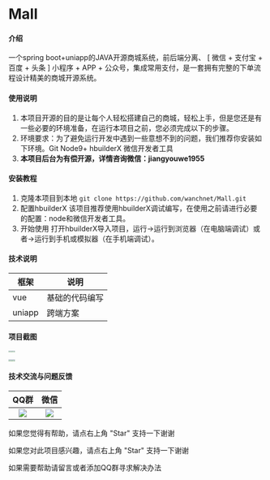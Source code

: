 # Mall

#### 介绍
一个spring boot+uniapp的JAVA开源商城系统，前后端分离、 [ 微信 + 支付宝 + 百度 + 头条 ] 小程序 + APP + 公众号，集成常用支付，是一套拥有完整的下单流程设计精美的商城开源系统。


#### 使用说明

1.  本项目开源的目的是让每个人轻松搭建自己的商城，轻松上手，但是您还是有一些必要的环境准备，在运行本项目之前，您必须完成以下的步骤。
2.  环境要求：为了避免运行开发中遇到一些意想不到的问题，我们推荐你安装如下环境。Git Node9+ hbuilderX 微信开发者工具
3.  **本项目后台为有偿开源，详情咨询微信：jiangyouwe1955**

#### 安装教程

1.  克隆本项目到本地
    `git clone https://github.com/wanchnet/Mall.git`
2.  配置hbuilderX
    该项目推荐使用hbuilderX调试编写，在使用之前请进行必要的配置：node和微信开发者工具。
3.  开始使用
    打开hbuilderX导入项目，运行->运行到浏览器（在电脑端调试）或者->运行到手机或模拟器（在手机端调试）。

#### 技术说明
|框架   |说明   |
|---|---|
|vue   |基础的代码编写   |
|uniapp   |跨端方案   |

#### 项目截图

<img src="https://readme-picture.oss-cn-qingdao.aliyuncs.com/cutpicture/Screenshot_2020-06-17-22-37-11-364_io.dcloud.HBui.jpg?Expires=1592494625&OSSAccessKeyId=TMP.3KjGs3g1w291SsE6HUdRujM3jVzzjNvRahKS56biHmFy3rG2fGZeGf2n1CfBCuYZ5vvKjx1M375NNp55cDZBNMD6nP3Ltu&Signature=vkA8NTw02zjyAvavNgczlsXu8%2FI%3D" style="zoom:20%;" /><img src="https://readme-picture.oss-cn-qingdao.aliyuncs.com/cutpicture/Screenshot_2020-06-17-22-37-16-442_io.dcloud.HBui.jpg?Expires=1592494781&OSSAccessKeyId=TMP.3KfUgNzgY16J8peigcTQLatrVsNhog5aJqLT6xo4wbcvtfGsgxjxJXkexowXwSbwVYETou49QSur5XNDi8Syr55m8B934A&Signature=funA683ow%2BYjI31r6FCbBLlcFaU%3D" style="zoom:20%;" /><img src="https://readme-picture.oss-cn-qingdao.aliyuncs.com/cutpicture/Screenshot_2020-06-17-22-37-22-617_io.dcloud.HBui.jpg?Expires=1592494797&OSSAccessKeyId=TMP.3KfUgNzgY16J8peigcTQLatrVsNhog5aJqLT6xo4wbcvtfGsgxjxJXkexowXwSbwVYETou49QSur5XNDi8Syr55m8B934A&Signature=5S2PIwPrLVnF3riwrr%2BnokEEZbQ%3D" style="zoom:20%;" /><img src="https://readme-picture.oss-cn-qingdao.aliyuncs.com/cutpicture/Screenshot_2020-06-17-22-37-36-396_io.dcloud.HBui.jpg?Expires=1592494818&OSSAccessKeyId=TMP.3KfUgNzgY16J8peigcTQLatrVsNhog5aJqLT6xo4wbcvtfGsgxjxJXkexowXwSbwVYETou49QSur5XNDi8Syr55m8B934A&Signature=bJ6nvkRRGMLPPvFdYZTYHs1hqzE%3D" style="zoom:20%;" />

<img src="https://readme-picture.oss-cn-qingdao.aliyuncs.com/cutpicture/Screenshot_2020-06-17-22-37-44-062_io.dcloud.HBui.jpg?Expires=1592494840&OSSAccessKeyId=TMP.3KfUgNzgY16J8peigcTQLatrVsNhog5aJqLT6xo4wbcvtfGsgxjxJXkexowXwSbwVYETou49QSur5XNDi8Syr55m8B934A&Signature=qMaIErKGPw5gllk08ass4REZgH0%3D" style="zoom:20%;" /><img src="https://readme-picture.oss-cn-qingdao.aliyuncs.com/cutpicture/Screenshot_2020-06-17-22-37-57-000_io.dcloud.HBui.jpg?Expires=1592494855&OSSAccessKeyId=TMP.3KfUgNzgY16J8peigcTQLatrVsNhog5aJqLT6xo4wbcvtfGsgxjxJXkexowXwSbwVYETou49QSur5XNDi8Syr55m8B934A&Signature=1RDabued%2Fv7ehHPrsScA%2FfB8WL8%3D" style="zoom:20%;" /><img src="https://readme-picture.oss-cn-qingdao.aliyuncs.com/cutpicture/Screenshot_2020-06-17-22-39-09-532_io.dcloud.HBui.jpg?Expires=1592494869&OSSAccessKeyId=TMP.3KfUgNzgY16J8peigcTQLatrVsNhog5aJqLT6xo4wbcvtfGsgxjxJXkexowXwSbwVYETou49QSur5XNDi8Syr55m8B934A&Signature=UCeVrRiZJZIZQ%2Fgev%2FVBcRc1lqI%3D" style="zoom:20%;" /><img src="https://readme-picture.oss-cn-qingdao.aliyuncs.com/cutpicture/Screenshot_2020-06-17-22-39-38-174_io.dcloud.HBui.jpg?Expires=1592494885&OSSAccessKeyId=TMP.3KfUgNzgY16J8peigcTQLatrVsNhog5aJqLT6xo4wbcvtfGsgxjxJXkexowXwSbwVYETou49QSur5XNDi8Syr55m8B934A&Signature=87J5MzuwA9SwEcgFh3%2F06ZwlRBA%3D" style="zoom:20%;" />





#### 技术交流与问题反馈

|                 QQ群                 |                   微信                   |
| :----------------------------------: | :--------------------------------------: |
| ![](C:\Users\10906\Downloads\qq.png) | ![](C:\Users\10906\Downloads\wechat.png) |

如果您觉得有帮助，请点右上角 "Star" 支持一下谢谢

如果您对此项目感兴趣，请点右上角 "Star" 支持一下谢谢

如果需要帮助请留言或者添加QQ群寻求解决办法


